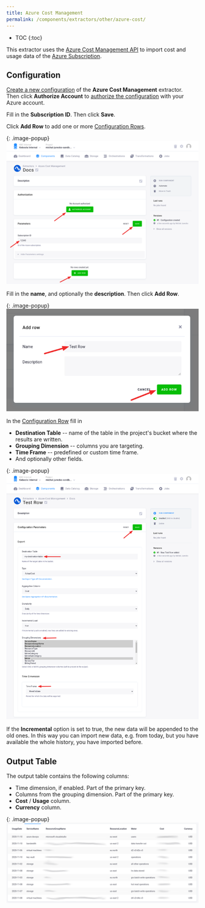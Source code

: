 ```yaml
---
title: Azure Cost Management
permalink: /components/extractors/other/azure-cost/
---
```


* TOC
{:toc}

This extractor uses the [Azure Cost Management API](https://docs.microsoft.com/en-us/rest/api/cost-management/)
to import cost and usage data of the [Azure Subscription](https://techcommunity.microsoft.com/t5/azure/understanding-azure-account-subscription-and-directory/m-p/34800).

## Configuration
[Create a new configuration](/components/#creating-component-configuration) of the **Azure Cost Management** extractor.  
Then click **Authorize Account** to [authorize the configuration](/components/#authorization) with your Azure account.

Fill in the **Subscription ID**. Then click **Save**.

Click **Add Row** to add one or more [Configuration Rows](/components/#configuration-rows).

{: .image-popup}
![Screenshot - Extractor configuration](/components/extractors/other/azure-cost/config.png)

Fill in the **name**,  and optionally the **description**. Then click **Add Row**.

{: .image-popup}
![Screenshot - Add Row Modal](/components/extractors/other/azure-cost/modal.png)

In the [Configuration Row](/components/#configuration-rows) fill in 
- **Destination Table** -- name of the table in the project's bucket where the results are written.
- **Grouping Dimension** -- columns you are targeting.
- **Time Frame** -- predefined or custom time frame.
- And optionally other fields. 

{: .image-popup}
![Screenshot - Configuration Row](/components/extractors/other/azure-cost/row.png)

If the **Incremental** option is set to true, the new data will be appended to the old ones. 
In this way you can import new data, e.g. from today, but you have available the whole history, you have imported before.

## Output Table

The output table contains the following columns:
- Time dimension, if enabled. Part of the primary key.
- Columns from the grouping dimension. Part of the primary key.
- **Cost** / **Usage** column.
- **Currency** column.

{: .image-popup}
![Screenshot - Configuration Row](/components/extractors/other/azure-cost/table.png)
